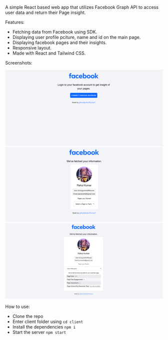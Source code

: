 A simple React based web app that utilizes Facebook Graph API to access user data and return their Page insight.

Features:
- Fetching data from Facebook using SDK.
- Displaying user profile pciture, name and id on the main page.
- Displaying facebook pages and their insights.
- Responsive layout.
- Made with React and Tailwind CSS.

Screenshots:

![img.png](img.png)
![img_1.png](img_1.png)
![img_2.png](img_2.png)

How to use:
- Clone the repo
- Enter client folder using `cd client`
- Install the dependencies `npm i`
- Start the server `npm start`
